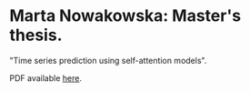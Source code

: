 # Marta Nowakowska: Master's thesis.
"Time series prediction using self-attention models".

PDF available [here](pracka.pdf).
